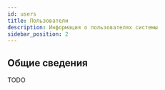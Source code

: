 ```yaml
---
id: users
title: Пользователи
description: Информация о пользователях системы
sidebar_position: 2
---
```


## Общие сведения

TODO

